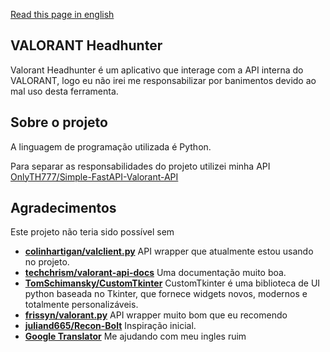 [Read this page in english](https://github.com/OnlyTH777/VALORANT-Headhunter/blob/main/README.md)

## VALORANT Headhunter
Valorant Headhunter é um aplicativo que interage com a API interna do VALORANT, logo eu não irei me responsabilizar por banimentos devido ao mal uso desta ferramenta.

## Sobre o projeto
A linguagem de programação utilizada é Python.

Para separar as responsabilidades do projeto utilizei minha API [OnlyTH777/Simple-FastAPI-Valorant-API](https://github.com/OnlyTH777/Simple-FastAPI-Valorant-API)

## Agradecimentos
Este projeto não teria sido possível sem

- **[colinhartigan/valclient.py](https://github.com/colinhartigan/valclient.py)** API wrapper que atualmente estou usando no projeto.
- **[techchrism/valorant-api-docs](https://github.com/techchrism/valorant-api-docs)** Uma documentação muito boa.
- **[TomSchimansky/CustomTkinter](https://github.com/TomSchimansky/CustomTkinter)** CustomTkinter é uma biblioteca de UI python baseada no Tkinter, que fornece widgets novos, modernos e totalmente personalizáveis.
- **[frissyn/valorant.py](https://github.com/frissyn/valorant.py)** API wrapper muito bom que eu recomendo
- **[juliand665/Recon-Bolt](https://github.com/juliand665/Recon-Bolt)** Inspiração inicial.
- **[Google Translator](https://translate.google.com)** Me ajudando com meu ingles ruim
